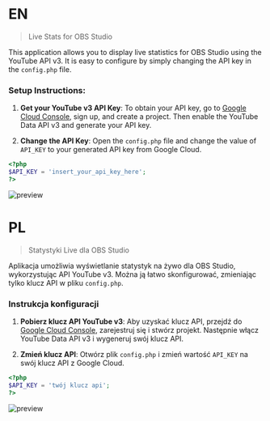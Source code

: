 # EN
> Live Stats for OBS Studio

This application allows you to display live statistics for OBS Studio using the YouTube API v3. It is easy to configure by simply changing the API key in the `config.php` file.

### Setup Instructions:

1. **Get your YouTube v3 API Key**:
   To obtain your API key, go to [Google Cloud Console](https://console.developers.google.com/), sign up, and create a project. Then enable the YouTube Data API v3 and generate your API key.

2. **Change the API Key**:
   Open the `config.php` file and change the value of `API_KEY` to your generated API key from Google Cloud.

```php
<?php
$API_KEY = 'insert_your_api_key_here';
?>
```
![preview](https://i.imgur.com/X2cVxVT.png)



# PL
> Statystyki Live dla OBS Studio 

Aplikacja umożliwia wyświetlanie statystyk na żywo dla OBS Studio, wykorzystując API YouTube v3. Można ją łatwo skonfigurować, zmieniając tylko klucz API w pliku `config.php`.

### Instrukcja konfiguracji 

1. **Pobierz klucz API YouTube v3**:
   Aby uzyskać klucz API, przejdź do [Google Cloud Console](https://console.developers.google.com/), zarejestruj się i stwórz projekt. Następnie włącz YouTube Data API v3 i wygeneruj swój klucz API.

2. **Zmień klucz API**:
   Otwórz plik `config.php` i zmień wartość `API_KEY` na swój klucz API z Google Cloud.

```php
<?php
$API_KEY = 'twój klucz api';
?>
```
![preview](https://i.imgur.com/fLapP2Q.png)

